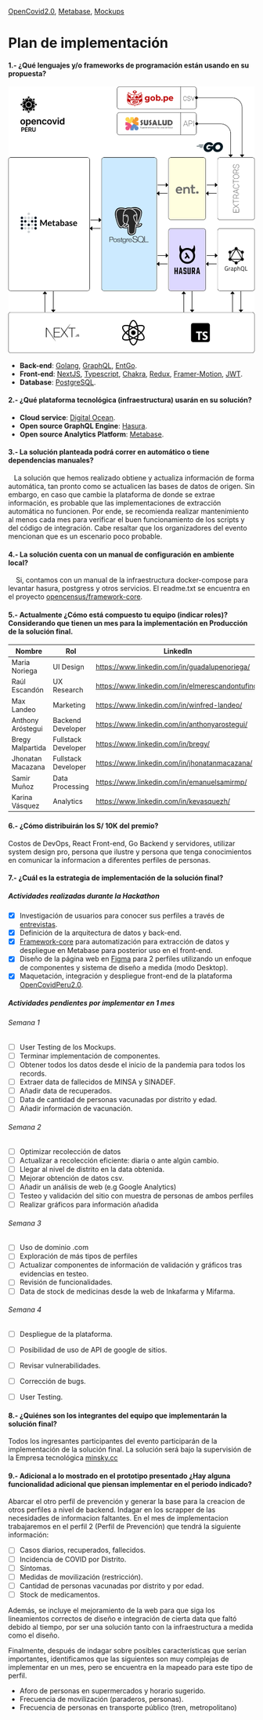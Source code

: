 [OpenCovid2.0](https://opencovid2.tk), 
[Metabase](https://metabase.opencovid2.tk),
[Mockups](https://www.youtube.com/watch?v=R6XS2L7k90U&feature=youtu.be)
# Plan de implementación

#### 1.- ¿Qué lenguajes y/o frameworks de programación están usando en su propuesta?

![arquitectura](https://raw.githubusercontent.com/EmanuelSamir/assets_opencensus/main/arquitecture.png)

- **Back-end**: [Golang](https://golang.org/), [GraphQL](https://graphql.org/), [EntGo](https://entgo.io/).
- **Front-end**: [NextJS](https://nextjs.org/), [Typescript](https://www.typescriptlang.org/), [Chakra](https://chakra-ui.com/), [Redux](https://es.redux.js.org/), [Framer-Motion](https://www.framer.com/motion/), [JWT](https://jwt.io/).
- **Database**: [PostgreSQL](https://www.postgresql.org/).

#### 2.-  ¿Qué plataforma tecnológica (infraestructura) usarán en su solución?
- **Cloud service**: [Digital Ocean](https://www.digitalocean.com/).
- **Open source GraphQL Engine**: [Hasura](https://hasura.io/).
- **Open source Analytics Platform**: [Metabase](https://www.metabase.com/).

#### 3.- La solución planteada podrá correr en automático o tiene dependencias manuales?
&nbsp;&nbsp;&nbsp;La solución que hemos realizado obtiene y actualiza información de forma automática, tan pronto como se actualicen las bases de datos de origen. Sin embargo, en caso que cambie la plataforma de donde se extrae información, es probable que las implementaciones de extracción automática no funcionen.  Por ende, se recomienda realizar mantenimiento al menos cada mes para verificar el buen funcionamiento de los scripts y del código de integración. Cabe resaltar que los organizadores del evento mencionan que es un escenario poco probable.

#### 4.- La solución cuenta con un manual de configuración en ambiente local?
&nbsp;&nbsp;&nbsp;&nbsp;Si, contamos con un manual de la infraestructura docker-compose para levantar hasura, postgress y otros servicios. El readme.txt se encuentra en el proyecto [opencensus/framework-core](https://gitlab.com/cix-hack-groups/open-census/framework-core).

#### 5.- Actualmente ¿Cómo está compuesto tu equipo (indicar roles)? Considerando que tienen un mes para la implementación en Producción de la solución final.
| Nombre | Rol | LinkedIn |
| ------ | ------ | ------ |
| Maria Noriega | UI Design | https://www.linkedin.com/in/guadalupenoriega/ |
| Raúl Escandón | UX Research | https://www.linkedin.com/in/elmerescandontufino/ |
| Max Landeo | Marketing | https://www.linkedin.com/in/winfred-landeo/ |
| Anthony Aróstegui | Backend Developer | https://www.linkedin.com/in/anthonyarostegui/ |
| Bregy Malpartida | Fullstack Developer | https://www.linkedin.com/in/bregy/ |
| Jhonatan Macazana | Fullstack Developer | https://www.linkedin.com/in/jhonatanmacazana/ |
| Samir Muñoz | Data Processing | https://www.linkedin.com/in/emanuelsamirmp/ |
| Karina Vásquez | Analytics | https://www.linkedin.com/in/kevasquezh/ |

#### 6.- ¿Cómo distribuirán los S/ 10K del premio?
Costos de DevOps, React Front-end, Go Backend y servidores, utilizar system design pro, persona que ilustre y persona que tenga conocimientos en comunicar la informacion a diferentes perfiles de personas.

#### 7.- ¿Cuál es la estrategia de implementación de la solución final?

##### Actividades realizadas durante la Hackathon
- [x] Investigación de usuarios para conocer sus perfiles a través de [entrevistas](https://www.notion.so/Entrevistas-18a7fc3ffe434183b4acb1a0e0537c3e). 
- [x] Definición de la arquitectura de datos y back-end.
- [x] [Framework-core](https://gitlab.com/cix-hack-groups/open-census/framework-core) para automatización para extracción de datos y despliegue en Metabase para posterior uso en el front-end.
- [x] Diseño de la página web en [Figma](https://www.figma.com/proto/nCH06w3AV4wEdZdVHzBRVA/OpenCensus?node-id=173%3A599&viewport=2281%2C328%2C0.32656049728393555&scaling=min-zoom) para 2 perfiles utilizando un enfoque de componentes y sistema de diseño a medida (modo Desktop). 
- [x] Maquetación, integración y despliegue front-end de la plataforma [OpenCovidPeru2.0](https://gitlab.com/cix-hack-groups/open-census/opencovidperu2-web).

##### Actividades pendientes por implementar en 1 mes

###### Semana 1
- [ ] User Testing de los Mockups.
- [ ] Terminar implementación de componentes.
- [ ] Obtener todos los datos desde el inicio de la pandemia para todos los records.
- [ ] Extraer data de fallecidos de MINSA y SINADEF.
- [ ] Añadir data de recuperados.
- [ ] Data de cantidad de personas vacunadas por distrito y edad.
- [ ] Añadir información de vacunación.

###### Semana 2
- [ ] Optimizar recolección de datos
- [ ] Actualizar a recolección eficiente: diaria o ante algún cambio.
- [ ] Llegar al nivel de distrito en la data obtenida.
- [ ] Mejorar obtención de datos csv.
- [ ] Añadir un análisis de web (e.g Google Analytics)
- [ ] Testeo y validación del sitio con muestra de personas de ambos perfiles 
- [ ] Realizar gráficos para información añadida

###### Semana 3
- [ ] Uso de dominio .com
- [ ] Exploración de más tipos de perfiles
- [ ] Actualizar componentes de información de validación y gráficos tras evidencias en testeo.
- [ ] Revisión de funcionalidades.
- [ ] Data de stock de medicinas desde la web de Inkafarma y Mifarma.

###### Semana 4
- [ ] Despliegue de la plataforma.
- [ ] Posibilidad de uso de API de google de sitios.
- [ ] Revisar vulnerabilidades.
- [ ] Corrección de bugs.
- [ ] User Testing.
  

#### 8.- ¿Quiénes son los integrantes del equipo que implementarán la solución final?
Todos los ingresantes participantes del evento participarán de la implementación de la solución final. La solución será bajo la supervisión de la Empresa tecnológica  [minsky.cc](minsky.cc)

#### 9.- Adicional a lo mostrado en el prototipo presentado ¿Hay alguna funcionalidad adicional que piensan implementar en el periodo indicado?
Abarcar el otro perfil de prevención y generar la base para la creacion de otros perfiles a nivel de backend. Indagar en los scrapper de las necesidades de informacion faltantes.
En el mes de implementacion trabajaremos en el perfil 2 (Perfil de Prevención) que tendrá la siguiente información:

- [ ] Casos diarios, recuperados, fallecidos.
- [ ] Incidencia de COVID por Distrito.
- [ ] Síntomas.
- [ ] Medidas de movilización (restricción).
- [ ] Cantidad de personas vacunadas por distrito y por edad.
- [ ] Stock de medicamentos.

Además, se incluye el mejoramiento de la web para que siga los lineamientos correctos de diseño e integración de cierta data que faltó debido al tiempo, por ser una solución tanto con la infraestructura a medida como el diseño.

Finalmente, después de indagar sobre posibles características que serían importantes, identificamos que las siguientes son muy complejas de implementar en un mes, pero se encuentra en la mapeado para este tipo de perfil.
- Aforo de personas en supermercados y horario sugerido.
- Frecuencia de movilización (paraderos, personas).
- Frecuencia de personas en transporte público (tren, metropolitano) 

#### 



